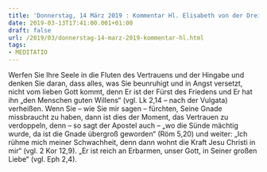 ```yaml
---
title: 'Donnerstag, 14 März 2019 : Kommentar Hl. Elisabeth von der Dreifaltigkeit'
date: 2019-03-13T17:41:00.001+01:00
draft: false
url: /2019/03/donnerstag-14-marz-2019-kommentar-hl.html
tags: 
- MEDITATIO
---
```


Werfen Sie Ihre Seele in die Fluten des Vertrauens und der Hingabe und denken Sie daran, dass alles, was Sie beunruhigt und in Angst versetzt, nicht vom lieben Gott kommt, denn Er ist der Fürst des Friedens und Er hat ihn „den Menschen guten Willens“ (vgl. Lk 2,14 – nach der Vulgata) verheißen. Wenn Sie – wie Sie mir sagen – fürchten, Seine Gnade missbraucht zu haben, dann ist dies der Moment, das Vertrauen zu verdoppeln, denn – so sagt der Apostel auch – „wo die Sünde mächtig wurde, da ist die Gnade übergroß geworden“ (Röm 5,20) und weiter: „Ich rühme mich meiner Schwachheit, denn dann wohnt die Kraft Jesu Christi in mir“ (vgl. 2 Kor 12,9). „Er ist reich an Erbarmen, unser Gott, in Seiner großen Liebe“ (vgl. Eph 2,4).